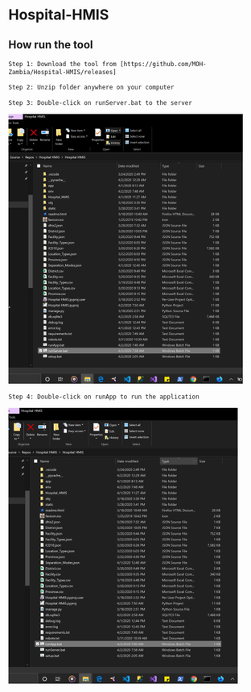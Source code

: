 # Hospital-HMIS


## How run the tool
```
Step 1: Download the tool from [https://github.com/MOH-Zambia/Hospital-HMIS/releases] 
```

```bash
Step 2: Unzip folder anywhere on your computer
```

```bash
Step 3: Double-click on runServer.bat to the server 
```
![Screenshot](screenshot1.png)

```bash
Step 4: Double-click on runApp to run the application 
```
![Screenshot](screenshot2.png)
